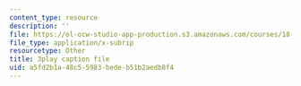 ```yaml
---
content_type: resource
description: ''
file: https://ol-ocw-studio-app-production.s3.amazonaws.com/courses/18-02-multivariable-calculus-fall-2007/a5fd2b1a48c55983bedeb51b2aedb8f4_phk05iSMezA.vtt
file_type: application/x-subrip
resourcetype: Other
title: 3play caption file
uid: a5fd2b1a-48c5-5983-bede-b51b2aedb8f4
---
```

